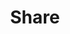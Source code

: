 ---
title: Share
description: Share resources
image:

# Badge style
style:
    background: "#2a9d8f"
    color: "#fff"
---
